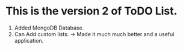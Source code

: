 # This is the version 2 of ToDO List.

1. Added MongoDB Database.
2. Can Add custom lists.
-> Made it much much better and a useful application. 
